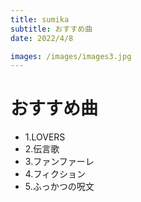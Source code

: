 ```yaml
---
title: sumika
subtitle: おすすめ曲
date: 2022/4/8

images: /images/images3.jpg
---
```


# おすすめ曲

- 1.LOVERS
- 2.伝言歌
- 3.ファンファーレ
- 4.フィクション
- 5.ふっかつの呪文
